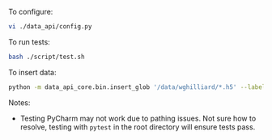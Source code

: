 To configure:
```bash
vi ./data_api/config.py
```

To run tests:
```bash
bash ./script/test.sh
```


To insert data:
```bash
python -m data_api_core.bin.insert_glob '/data/wghilliard/*.h5' --label=all --backend=file --family=baseline --data_sets=thing1,thing2,thing3
```

Notes:

- Testing PyCharm may not work due to pathing issues.
Not sure how to resolve, testing with `pytest` in the root
directory will ensure tests pass.